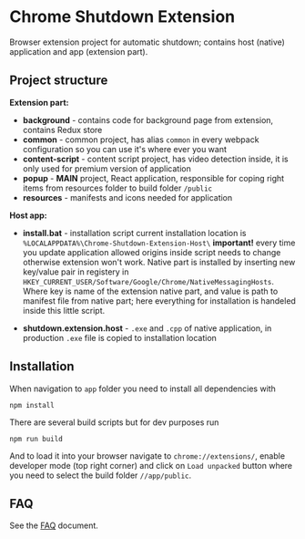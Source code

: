 # Chrome Shutdown Extension

Browser extension project for automatic shutdown; contains host (native) application and app (extension part).

## Project structure

**Extension part:**

* **background** - contains code for background page from extension, contains Redux store
* **common** - common project, has alias `common` in every webpack configuration so you can use it's where ever you want
* **content-script** - content script project, has video detection inside, it is only used for premium version of application
* **popup** - **MAIN** project, React application, responsible for coping right items from resources folder to build folder `/public`
* **resources** - manifests and icons needed for application

**Host app:**

* **install.bat** - installation script current installation location is `%LOCALAPPDATA%\Chrome-Shutdown-Extension-Host\` **important!** every time you update application allowed origins inside script needs to change otherwise extension won't work. Native part is installed by inserting new key/value pair in registery in `HKEY_CURRENT_USER/Software/Google/Chrome/NativeMessagingHosts`. Where key is name of the extension native part, and value is path to manifest file from native part; here everything for installation is handeled inside this little script.

* **shutdown.extension.host** - `.exe` and `.cpp` of native application, in production `.exe` file is copied to installation location

## Installation

When navigation to `app` folder you need to install all dependencies with 

```
npm install
```

There are several build scripts but for dev purposes run 

```
npm run build
```

And to load it into your browser navigate to `chrome://extensions/`, enable developer mode (top right corner) and click on `Load unpacked` button where you need to select the build folder `//app/public`.

## FAQ

See the [FAQ](FAQ.md) document.

